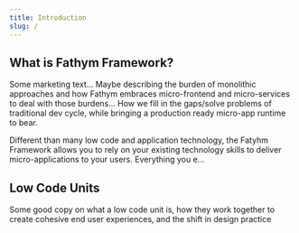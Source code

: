 ```yaml
---
title: Introduction
slug: /
---
```


## What is Fathym Framework?

Some marketing text... Maybe describing the burden of monolithic approaches and how Fathym embraces micro-frontend and micro-services to deal with those burdens...  How we fill in the gaps/solve problems of traditional dev cycle, while bringing a production ready micro-app runtime to bear.

Different than many low code and application technology, the Fatyhm Framework allows you to rely on your existing technology skills to deliver micro-applications to your users.  Everything you e...

## Low Code Units

Some good copy on what a low code unit is, how they work together to create cohesive end user experiences, and the shift in design practice
